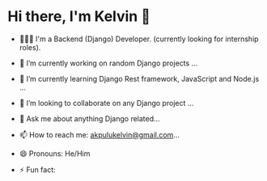 <h1> Hi there, I'm Kelvin 👋 </h1>


- 🙋🏽‍♂️ I'm a Backend (Django) Developer. (currently looking for internship roles). 
- 🔭 I’m currently working on random Django projects ...
- 🌱 I’m currently learning Django Rest framework, JavaScript and Node.js ...
- 👬 I’m looking to collaborate on any Django project ...

- 💬 Ask me about anything Django related...
- 📫 How to reach me: akpulukelvin@gmail.com...
- 😄 Pronouns: He/Him
- ⚡ Fun fact: 

